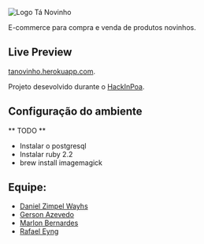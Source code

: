 
![Logo Tá Novinho](https://cloud.githubusercontent.com/assets/1806506/7101632/9c119572-e038-11e4-8cc3-1b0ceb959e5e.png "Logo Tá Novinho")

E-commerce para compra e venda de produtos novinhos.

## Live Preview

[tanovinho.herokuapp.com](https://tanovinho.herokuapp.com/).

Projeto desevolvido durante o [HackInPoa](http://hackinpoa.globo.com/).

## Configuração do ambiente
** TODO **
- Instalar o postgresql
- Instalar ruby 2.2
- brew install imagemagick 



## Equipe:

* [Daniel Zimpel Wayhs](https://github.com/dwayhs)
* [Gerson Azevedo](https://github.com/gersonazgo)
* [Marlon Bernardes](https://github.com/marlonbernardes)
* [Rafael Eyng](https://github.com/rafaeleyng)
